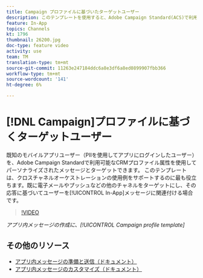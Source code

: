 ```yaml
---
title: Campaign プロファイルに基づいたターゲットユーザー
description: このテンプレートを使用すると、Adobe Campaign Standard(ACS)で利用可能なCRMプロファイル属性でパーソナライズされたメッセージを使用して、既知のモバイルアプリユーザーをターゲットできます。
feature: In-App
topics: Channels
kt: 1796
thumbnail: 26200.jpg
doc-type: feature video
activity: use
team: TM
translation-type: tm+mt
source-git-commit: 11263e247184ddc6a8e3df6a8ed0899907fbb366
workflow-type: tm+mt
source-wordcount: '141'
ht-degree: 6%

---
```



# [!DNL Campaign]プロファイルに基づくターゲットユーザー

既知のモバイルアプリユーザー（PIIを使用してアプリにログインしたユーザー）を、Adobe Campaign Standardで利用可能なCRMプロファイル属性を使用してパーソナライズされたメッセージとターゲットできます。 このテンプレートは、クロスチャネルオーケストレーションの使用例をサポートするのに最も役立ちます。既に電子メールやプッシュなどの他のチャネルをターゲットにし、その応答に基づいてユーザーを[!UICONTROL In-App]メッセージに関連付ける場合です。

>[!VIDEO](https://video.tv.adobe.com/v/26200?quality=12)

*アプリ内メッセージの作成に、[!UICONTROL Campaign profile template]*

## その他のリソース

* [アプリ内メッセージの準備と送信（ドキュメント）](https://docs.adobe.com/content/help/en/campaign-standard/using/communication-channels/in-app-messaging/preparing-and-sending-an-in-app-message.html)
* [アプリ内メッセージのカスタマイズ（ドキュメント）](https://docs.adobe.com/content/help/en/campaign-standard/using/communication-channels/in-app-messaging/customizing-an-in-app-message.html)
